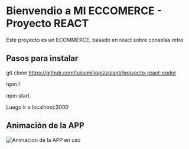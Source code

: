 # Bienvendio a MI ECCOMERCE - Proyecto REACT

Este proyecto es un ECOMMERCE, basado en react sobre consolas retro

## Pasos para instalar

git clone https://github.com/luisemiliopizzolanti/proyecto-react-coder

npm i

npm start

Luego ir a localhost:3000

## Animación de la APP

![Animacion de la APP en uso](https://raw.githubusercontent.com/luisemiliopizzolanti/json_test/main/RetroConsolas.gif)




